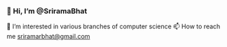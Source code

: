 ### 👋 Hi, I’m @SriramaBhat
👀 I’m interested in various branches of computer science
📫 How to reach me sriramarbhat@gmail.com
<!--
**SriramaBhat/SriramaBhat** is a ✨ _special_ ✨ repository because its `README.md` (this file) appears on your GitHub profile.

👋 Hi, I’m @SriramaBhat
👀 I’m interested in various branches of computer science
📫 How to reach me sriramarbhat@gmail.com
